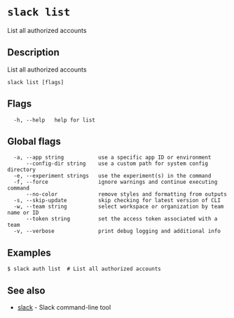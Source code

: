 # `slack list`

List all authorized accounts

## Description

List all authorized accounts

```
slack list [flags]
```

## Flags

```
  -h, --help   help for list
```

## Global flags

```
  -a, --app string           use a specific app ID or environment
      --config-dir string    use a custom path for system config directory
  -e, --experiment strings   use the experiment(s) in the command
  -f, --force                ignore warnings and continue executing command
      --no-color             remove styles and formatting from outputs
  -s, --skip-update          skip checking for latest version of CLI
  -w, --team string          select workspace or organization by team name or ID
      --token string         set the access token associated with a team
  -v, --verbose              print debug logging and additional info
```

## Examples

```
$ slack auth list  # List all authorized accounts
```

## See also

* [slack](slack)	 - Slack command-line tool

